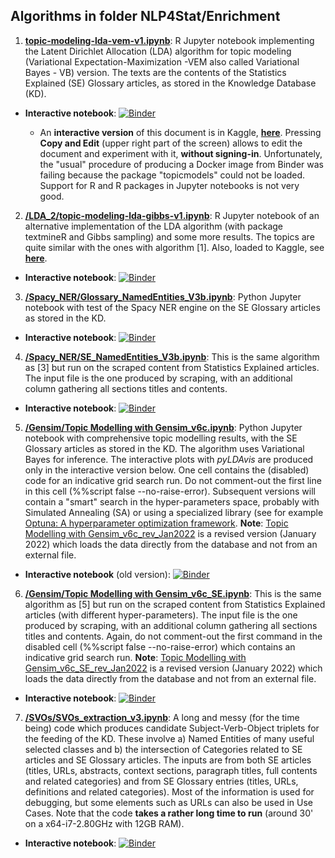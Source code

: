 ## Algorithms in folder NLP4Stat/Enrichment

1. [**topic-modeling-lda-vem-v1.ipynb**](https://github.com/eurostat/NLP4Stat/blob/main/Enrichment/LDA_2/topic-modeling-lda-vem-v1.ipynb): R Jupyter notebook implementing the Latent Dirichlet Allocation (LDA) algorithm for topic modeling (Variational Expectation-Maximization -VEM also called Variational Bayes - VB) version. The texts are the contents of the Statistics Explained (SE) Glossary articles, as stored in the Knowledge Database (KD).

 * **Interactive notebook**: [![Binder](https://mybinder.org/badge_logo.svg)](https://mybinder.org/v2/gh/eurostat/NLP4Stat/0b8622e08e14d3d5716ae3f4e928849644010052?filepath=Enrichment%2FLDA_2%2Ftopic-modeling-lda-vem-v1.ipynb)
 
    * An **interactive version** of this document is in Kaggle, **[here](https://www.kaggle.com/spiliopoulos/topic-modeling-lda-vem-v1)**. Pressing **Copy and Edit** (upper right part of the screen) allows to edit the document and experiment with it, **without signing-in**. Unfortunately, the "usual" procedure of producing a Docker image from Binder was failing because the package "topicmodels" could not be loaded. Support for R and R packages in Jupyter notebooks is not very good. 

2. [**/LDA_2/topic-modeling-lda-gibbs-v1.ipynb**](https://github.com/eurostat/NLP4Stat/blob/main/Enrichment/LDA_2/topic-modeling-lda-gibbs-v1.ipynb): R Jupyter notebook of an alternative implementation of the LDA algorithm (with package textmineR and Gibbs sampling) and some more results. The topics are quite similar with the ones with algorithm [1]. Also, loaded to Kaggle, see **[here](https://www.kaggle.com/spiliopoulos/topic-modeling-lda-gibbs-v1)**.

 * **Interactive notebook**: [![Binder](https://mybinder.org/badge_logo.svg)](https://mybinder.org/v2/gh/eurostat/NLP4Stat/0b8622e08e14d3d5716ae3f4e928849644010052?filepath=Enrichment%2FLDA_2%2Ftopic-modeling-lda-gibbs-v1.ipynb)
 

3. [**/Spacy_NER/Glossary_NamedEntities_V3b.ipynb**](https://github.com/eurostat/NLP4Stat/blob/main/Enrichment/Spacy_NER/Glossary_NamedEntities_V3b.ipynb): Python Jupyter notebook with test of the Spacy NER engine on the SE Glossary articles as stored in the KD. 

 * **Interactive notebook**: [![Binder](https://mybinder.org/badge_logo.svg)](https://mybinder.org/v2/gh/eurostat/NLP4Stat/0b8622e08e14d3d5716ae3f4e928849644010052?filepath=Enrichment%2FSpacy_NER%2FGlossary_NamedEntities_V3b.ipynb)
 
4. [**/Spacy_NER/SE_NamedEntities_V3b.ipynb**](https://github.com/eurostat/NLP4Stat/blob/main/Enrichment/Spacy_NER/SE_NamedEntities_V3b.ipynb): This is the same algorithm as [3] but run on the scraped content from Statistics Explained articles. The input file is the one produced by scraping, with an additional column gathering all sections titles and contents.  

 * **Interactive notebook**: [![Binder](https://mybinder.org/badge_logo.svg)](https://mybinder.org/v2/gh/eurostat/NLP4Stat/0b8622e08e14d3d5716ae3f4e928849644010052?filepath=Enrichment%2FSpacy_NER%2FSE_NamedEntities_V3b.ipynb)
 
5. [**/Gensim/Topic Modelling with Gensim_v6c.ipynb**](https://github.com/eurostat/NLP4Stat/blob/main/Enrichment/Gensim/Topic%20Modelling%20with%20Gensim_v6c.ipynb): Python Jupyter notebook with comprehensive topic modelling results, with the SE Glossary articles as stored in the KD. The algorithm uses Variational Bayes for inference. The interactive plots with _pyLDAvis_ are produced only in the interactive version below. One cell contains the (disabled) code for an indicative grid search run. Do not comment-out the first line in this cell (%%script false --no-raise-error). Subsequent versions will contain a "smart" search in the hyper-parameters space, probably with Simulated Annealing (SA) or using a specialized library (see for example [Optuna: A hyperparameter optimization framework](https://optuna.readthedocs.io/en/stable/). **Note**: [Topic Modelling with Gensim_v6c_rev_Jan2022](https://github.com/eurostat/NLP4Stat/blob/testing/Content%20Database/Enrichment/Gensim/Topic%20Modelling%20with%20Gensim_v6c_rev_Jan2022.ipynb) is a revised version (January 2022) which loads the data directly from the database and not from an external file.

* **Interactive notebook** (old version): [![Binder](https://mybinder.org/badge_logo.svg)](https://mybinder.org/v2/gh/eurostat/NLP4Stat/0b8622e08e14d3d5716ae3f4e928849644010052?filepath=Enrichment%2FGensim%2FTopic%20Modelling%20with%20Gensim_v6c.ipynb)
 
 6. [**/Gensim/Topic Modelling with Gensim_v6c_SE.ipynb**](https://github.com/eurostat/NLP4Stat/blob/main/Enrichment/Gensim/Topic%20Modelling%20with%20Gensim_v6c_SE.ipynb): This is the same algorithm as [5] but run on the scraped content from Statistics Explained articles (with different hyper-parameters). The input file is the one produced by scraping, with an additional column gathering all sections titles and contents. Again, do not comment-out the first command in the disabled cell (%%script false --no-raise-error) which contains an indicative grid search run.  **Note**: [Topic Modelling with Gensim_v6c_SE_rev_Jan2022](https://github.com/eurostat/NLP4Stat/blob/testing/Content%20Database/Enrichment/Gensim/Topic%20Modelling%20with%20Gensim_v6c_rev_Jan2022.ipynb) is a revised version (January 2022) which loads the data directly from the database and not from an external file.

* **Interactive notebook**: [![Binder](https://mybinder.org/badge_logo.svg)](https://mybinder.org/v2/gh/eurostat/NLP4Stat/0b8622e08e14d3d5716ae3f4e928849644010052?filepath=Enrichment%2FGensim%2FTopic%20Modelling%20with%20Gensim_v6c_SE.ipynb)

 7. [**/SVOs/SVOs_extraction_v3.ipynb**](https://github.com/eurostat/NLP4Stat/blob/main/Enrichment/SVOs/SVOs_extraction_v3.ipynb): A long and messy (for the time being) code which produces candidate Subject-Verb-Object triplets for the feeding of the KD. These involve a) Named Entities of many useful selected classes and b) the intersection of Categories related to SE articles and SE Glossary articles. The inputs are from both SE articles (titles, URLs, abstracts, context sections, paragraph titles, full contents and related categories) and from SE Glossary entries (titles, URLs, definitions and related categories). Most of the information is used for debugging, but some elements such as URLs can also be used in Use Cases. Note that the code **takes a rather long time to run** (around 30' on a x64-i7-2.80GHz with 12GB RAM).

* **Interactive notebook**: [![Binder](https://mybinder.org/badge_logo.svg)](https://mybinder.org/v2/gh/KSpiliop/SVOs/main?filepath=SVOs_extraction_v3.ipynb)


